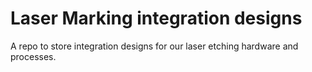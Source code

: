 # Laser Marking integration designs
A repo to store integration designs for our laser etching hardware and processes.
